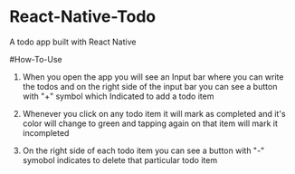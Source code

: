 # React-Native-Todo


A todo app built with React Native

#How-To-Use
1) When you open the app you will see an Input bar where you can write the todos and on the right side of the input bar you can see a button with "+" symbol which Indicated to add a todo item

2) Whenever you click on any todo item it will mark as completed and it's color will change to green and tapping again on that item will mark it incompleted

3) On the right side of each todo item you can see a button with "-" symobol indicates to delete that particular todo item

